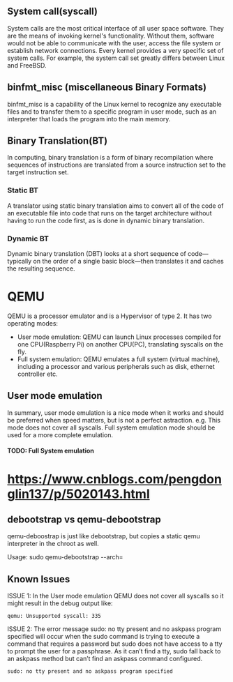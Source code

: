 ## System call(syscall)

System calls are the most critical interface of all user space software. 
They are the means of invoking kernel's functionality. 
Without them, software would not be able to communicate with the user, access the file system or establish network connections. 
Every kernel provides a very specific set of system calls. For example, the system call set greatly differs between Linux and FreeBSD.

## binfmt_misc (miscellaneous Binary Formats)

binfmt_misc is a capability of the Linux kernel to recognize any executable files and to transfer them to a specific program in user mode, such as an interpreter that loads the program into the main memory.

## Binary Translation(BT)

In computing, binary translation is a form of binary recompilation where sequences of instructions are translated from a source instruction set to the target instruction set.

### Static BT

A translator using static binary translation aims to convert all of the code of an executable file into code that runs on the target architecture without having to run the code first, as is done in dynamic binary translation.

### Dynamic BT

Dynamic binary translation (DBT) looks at a short sequence of code—typically on the order of a single basic block—then translates it and caches the resulting sequence.

# QEMU 

QEMU is a processor emulator and is a Hypervisor of type 2. 
It has two operating modes:
- User mode emulation: QEMU can launch Linux processes compiled for one CPU(Raspberry Pi) on another CPU(PC), translating syscalls on the fly.
- Full system emulation: QEMU emulates a full system (virtual machine), including a processor and various peripherals such as disk, ethernet controller etc.

## User mode emulation

In summary, user mode emulation is a nice mode when it works and should be preferred when speed matters, but is not a perfect astraction. e.g. This mode does not cover all syscalls.
Full system emulation mode should be used for a more complete emulation.

#### TODO: Full System emulation
# https://www.cnblogs.com/pengdonglin137/p/5020143.html

## debootstrap vs qemu-debootstrap

qemu-deboostrap is just like debootstrap, but copies a static qemu interpreter in the chroot as well.

Usage:	sudo qemu-debootstrap --arch=<target-arch> <target-distro> <path-to-directory>

## Known Issues

ISSUE 1:
In the User mode emulation QEMU does not cover all syscalls so it might result in the debug output like:

	qemu: Unsupported syscall: 335

ISSUE 2:
The error message sudo: no tty present and no askpass program specified will occur when the sudo command is trying to execute a command that requires a password but sudo does not have access to a tty to prompt the user for a passphrase. As it can’t find a tty, sudo fall back to an askpass method but can’t find an askpass command configured.
	
	sudo: no tty present and no askpass program specified
